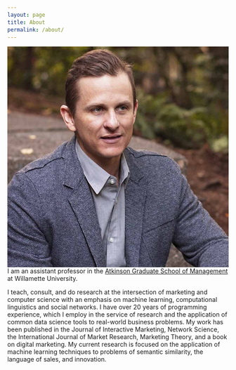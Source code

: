 ```yaml
---
layout: page
title: About
permalink: /about/
---
```

<img style="float: right;" src="/headshot.jpg">

I am an assistant professor in the [Atkinson Graduate School of Management](http://www.willamette.edu/mba) at Willamette University.

I teach, consult, and do research at the intersection of marketing and computer science with an emphasis on machine learning, computational linguistics and social networks. I have over 20 years of programming experience, which I employ in the service of research and the application of common data science tools to real-world business problems. My work has been published in the Journal of Interactive Marketing, Network Science, the International Journal of Market Research, Marketing Theory, and a book on digital marketing. My current research is focused on the application of machine learning techniques to problems of semantic similarity, the language of sales, and innovation.